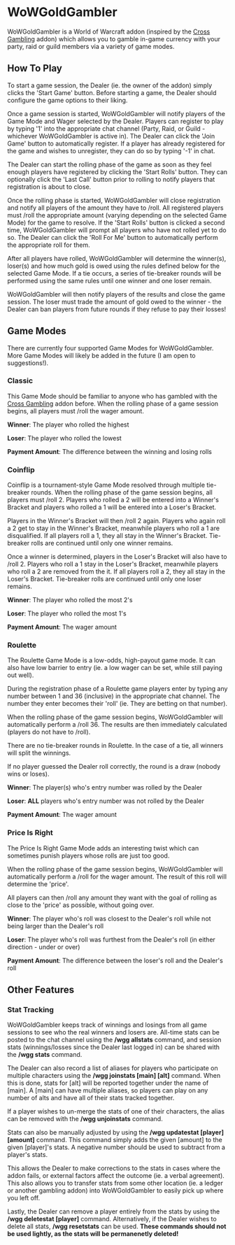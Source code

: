 # WoWGoldGambler

WoWGoldGambler is a World of Warcraft addon (inspired by the [Cross Gambling](https://www.curseforge.com/wow/addons/cross-gambling) addon) which allows you to gamble in-game currency with your party, raid or guild members via a variety of game modes.

## How To Play

To start a game session, the Dealer (ie. the owner of the addon) simply clicks the 'Start Game' button. Before starting a game, the Dealer should configure the game options to their liking.

Once a game session is started, WoWGoldGambler will notify players of the Game Mode and Wager selected by the Dealer. Players can register to play by typing '1' into the appropriate chat channel (Party, Raid, or Guild - whichever WoWGoldGambler is active in). The Dealer can click the 'Join Game' button to automatically register. If a player has already registered for the game and wishes to unregister, they can do so by typing '-1' in chat.

The Dealer can start the rolling phase of the game as soon as they feel enough players have registered by clicking the 'Start Rolls' button. They can optionally click the 'Last Call' button prior to rolling to notify players that registration is about to close.

Once the rolling phase is started, WoWGoldGambler will close registration and notify all players of the amount they have to /roll. All registered players must /roll the appropriate amount (varying depending on the selected Game Mode) for the game to resolve. If the 'Start Rolls' button is clicked a second time, WoWGoldGambler will prompt all players who have not rolled yet to do so. The Dealer can click the 'Roll For Me' button to automatically perform the appropriate roll for them.

After all players have rolled, WoWGoldGambler will determine the winner(s), loser(s) and how much gold is owed using the rules defined below for the selected Game Mode. If a tie occurs, a series of tie-breaker rounds will be performed using the same rules until one winner and one loser remain.

WoWGoldGambler will then notify players of the results and close the game session. The loser must trade the amount of gold owed to the winner - the Dealer can ban players from future rounds if they refuse to pay their losses!

## Game Modes

There are currently four supported Game Modes for WoWGoldGambler. More Game Modes will likely be added in the future (I am open to suggestions!).

### Classic

This Game Mode should be familiar to anyone who has gambled with the [Cross Gambling](https://www.curseforge.com/wow/addons/cross-gambling) addon before. When the rolling phase of a game session begins, all players must /roll the wager amount.

**Winner**: The player who rolled the highest

**Loser**: The player who rolled the lowest

**Payment Amount**: The difference between the winning and losing rolls

### Coinflip

Coinflip is a tournament-style Game Mode resolved through multiple tie-breaker rounds. When the rolling phase of the game session begins, all players must /roll 2. Players who rolled a 2 will be entered into a Winner's Bracket and players who rolled a 1 will be entered into a Loser's Bracket.

Players in the Winner's Bracket will then /roll 2 again. Players who again roll a 2 get to stay in the Winner's Bracket, meanwhile players who roll a 1 are disqualified. If all players roll a 1, they all stay in the Winner's Bracket. Tie-breaker rolls are continued until only one winner remains.

Once a winner is determined, players in the Loser's Bracket will also have to /roll 2. Players who roll a 1 stay in the Loser's Bracket, meanwhile players who roll a 2 are removed from the it. If all players roll a 2, they all stay in the Loser's Bracket. Tie-breaker rolls are continued until only one loser remains.

**Winner**: The player who rolled the most 2's

**Loser**: The player who rolled the most 1's

**Payment Amount**: The wager amount

### Roulette

The Roulette Game Mode is a low-odds, high-payout game mode. It can also have low barrier to entry (ie. a low wager can be set, while still paying out well).

During the registration phase of a Roulette game players enter by typing any number between 1 and 36 (inclusive) in the appropriate chat channel. The number they enter becomes their 'roll' (ie. They are betting on that number).

When the rolling phase of the game session begins, WoWGoldGambler will automatically perform a /roll 36. The results are then immediately calculated (players do not have to /roll).

There are no tie-breaker rounds in Roulette. In the case of a tie, all winners will split the winnings.

If no player guessed the Dealer roll correctly, the round is a draw (nobody wins or loses).

**Winner**: The player(s) who's entry number was rolled by the Dealer

**Loser**: **ALL** players who's entry number was not rolled by the Dealer

**Payment Amount**: The wager amount

### Price Is Right

The Price Is Right Game Mode adds an interesting twist which can sometimes punish players whose rolls are just too good.

When the rolling phase of the game session begins, WoWGoldGambler will automatically perform a /roll for the wager amount. The result of this roll will determine the 'price'.

All players can then /roll any amount they want with the goal of rolling as close to the 'price' as possible, without going over.

**Winner**: The player who's roll was closest to the Dealer's roll while not being larger than the Dealer's roll

**Loser**: The player who's roll was furthest from the Dealer's roll (in either direction - under or over)

**Payment Amount**: The difference between the loser's roll and the Dealer's roll

## Other Features

### Stat Tracking

WoWGoldGambler keeps track of winnings and losings from all game sessions to see who the real winners and losers are. All-time stats can be posted to the chat channel using the **/wgg allstats** command, and session stats (winnings/losses since the Dealer last logged in) can be shared with the **/wgg stats** command.

The Dealer can also record a list of aliases for players who participate on multiple characters using the **/wgg joinstats [main] [alt]** command. When this is done, stats for [alt] will be reported together under the name of [main]. A [main] can have multiple aliases, so players can play on any number of alts and have all of their stats tracked together.

If a player wishes to un-merge the stats of one of their characters, the alias can be removed with the **/wgg unjoinstats** command.

Stats can also be manually adjusted by using the **/wgg updatestat [player] [amount]** command. This command simply adds the given [amount] to the given [player]'s stats. A negative number should be used to subtract from a player's stats.

This allows the Dealer to make corrections to the stats in cases where the addon fails, or external factors affect the outcome (ie. a verbal agreement). This also allows you to transfer stats from some other location (ie. a ledger or another gambling addon) into WoWGoldGambler to easily pick up where you left off.

Lastly, the Dealer can remove a player entirely from the stats by using the **/wgg deletestat [player]** command. Alternatively, if the Dealer wishes to delete all stats, **/wgg resetstats** can be used. **These commands should not be used lightly, as the stats will be permanenetly deleted!**
